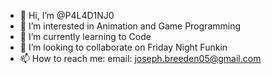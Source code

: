 - 👋 Hi, I’m @P4L4D1NJ0
- 👀 I’m interested in Animation and Game Programming
- 🌱 I’m currently learning to Code
- 💞️ I’m looking to collaborate on Friday Night Funkin
- 📫 How to reach me: email: joseph.breeden05@gmail.com

<!---
P4L4D1NJ0/P4L4D1NJ0 is a ✨ special ✨ repository because its `README.md` (this file) appears on your GitHub profile.
You can click the Preview link to take a look at your changes.
--->
